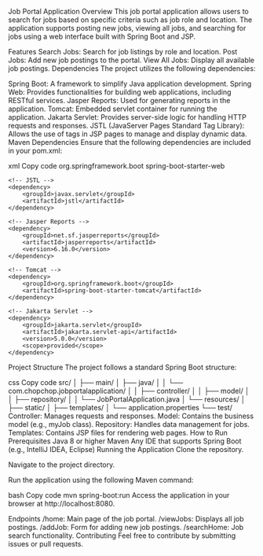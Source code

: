 Job Portal Application
Overview
This job portal application allows users to search for jobs based on specific criteria such as job role and location. The application supports posting new jobs, viewing all jobs, and searching for jobs using a web interface built with Spring Boot and JSP.

Features
Search Jobs: Search for job listings by role and location.
Post Jobs: Add new job postings to the portal.
View All Jobs: Display all available job postings.
Dependencies
The project utilizes the following dependencies:

Spring Boot: A framework to simplify Java application development.
Spring Web: Provides functionalities for building web applications, including RESTful services.
Jasper Reports: Used for generating reports in the application.
Tomcat: Embedded servlet container for running the application.
Jakarta Servlet: Provides server-side logic for handling HTTP requests and responses.
JSTL (JavaServer Pages Standard Tag Library): Allows the use of tags in JSP pages to manage and display dynamic data.
Maven Dependencies
Ensure that the following dependencies are included in your pom.xml:

xml
Copy code
<dependencies>
    <!-- Spring Boot and Spring Web -->
    <dependency>
        <groupId>org.springframework.boot</groupId>
        <artifactId>spring-boot-starter-web</artifactId>
    </dependency>

    <!-- JSTL -->
    <dependency>
        <groupId>javax.servlet</groupId>
        <artifactId>jstl</artifactId>
    </dependency>

    <!-- Jasper Reports -->
    <dependency>
        <groupId>net.sf.jasperreports</groupId>
        <artifactId>jasperreports</artifactId>
        <version>6.16.0</version>
    </dependency>

    <!-- Tomcat -->
    <dependency>
        <groupId>org.springframework.boot</groupId>
        <artifactId>spring-boot-starter-tomcat</artifactId>
    </dependency>

    <!-- Jakarta Servlet -->
    <dependency>
        <groupId>jakarta.servlet</groupId>
        <artifactId>jakarta.servlet-api</artifactId>
        <version>5.0.0</version>
        <scope>provided</scope>
    </dependency>
</dependencies>
Project Structure
The project follows a standard Spring Boot structure:

css
Copy code
src/
│
├── main/
│   ├── java/
│   │   └── com.chopchop.jobportalapplication/
│   │       ├── controller/
│   │       ├── model/
│   │       ├── repository/
│   │       └── JobPortalApplication.java
│   └── resources/
│       ├── static/
│       ├── templates/
│       └── application.properties
└── test/
Controller: Manages requests and responses.
Model: Contains the business model (e.g., myJob class).
Repository: Handles data management for jobs.
Templates: Contains JSP files for rendering web pages.
How to Run
Prerequisites
Java 8 or higher
Maven
Any IDE that supports Spring Boot (e.g., IntelliJ IDEA, Eclipse)
Running the Application
Clone the repository.

Navigate to the project directory.

Run the application using the following Maven command:

bash
Copy code
mvn spring-boot:run
Access the application in your browser at http://localhost:8080.

Endpoints
/home: Main page of the job portal.
/viewJobs: Displays all job postings.
/addJob: Form for adding new job postings.
/searchHome: Job search functionality.
Contributing
Feel free to contribute by submitting issues or pull requests.
